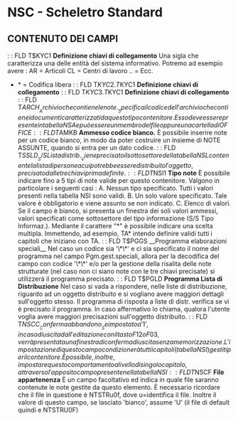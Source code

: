 # NSC - Scheletro Standard
## CONTENUTO DEI CAMPI
 :  : FLD T$KYC1 __Definizione chiavi di collegamento__
Una sigla che caratterizza una delle entità del sistema informativo.
Potremo ad esempio avere : 
AR = Articoli
CL = Centri di lavoro
.. = Ecc.
- \* = Codifica libera
 :  : FLD T$KYC2.T$KYC1 __Definizione chiavi di collegamento__
 :  : FLD T$KYC3.T$KYC1 __Definizione chiavi di collegamento__
 :  : FLD T$ARCH __Archivio che contiene le note.__
Specifica il codice dell'archivio che contiene i documenti caratterizzati da questo tipo contenitore. Esso deve essere
presente in tabella NSA e può essere un membro del file oppure una cartella di OFFICE
 :  : FLD T$AMKB __Ammesso codice bianco.__
È possibile inserire note per un codice bianco, in modo da poter costruire un insieme di NOTE ASSUNTE, quando si entra
per un dato codice.
 :  : FLD T$SSLD __S/S Lista distrib.__
Viene precisato il sottosettore della tabella NSL contenente la lista di persone a cui potrebbe essere distribuito
l'oggetto, precisato dalle tre chiavi prima definite.
 :  : FLD T$NSI1 __Tipo note__
È possibile indicare fino a 5 tipi di note valide per questo contenitore. Valgono in particolare i seguenti casi : 
A.   Nessun tipo specificato.
Tutti i valori presenti nella tabella NSI sono validi.
B.   Un solo valore specificato.
Tale valore è obbligatorio e viene assunto se non indicato.
C.   Elenco di valori.
Se il campo è bianco, si presenta un finestra dei soli valori ammessi, valori specificati come sottosettore del tipo
informazione (S/S Tipo Informaz.).
Mediante il carattere "\*" è possibile indicare una scelta multipla. Immettendo, ad esempio, TA\* intendo definire validi
tutti i capitoli che iniziano con TA.
 :  : FLD T$PGGS __Programma elaborazioni speciali__
Nel caso un codice sia '\*\*' e ci sia specificato il nome del programma nel campo Pgm.gest.speciali, allora per la
decodifica del campo con codice '\*\*' e/o per la gestione della risalita delle note strutturate (nel caso non ci siano
note con le tre chiavi precisate) si utilizzerà il programma precisato.
 :  : FLD T$PGLD __Programma Lista di Distribuzione__
Nel caso si vada a rispondere, nelle liste di distribuzione, riguardo ad un oggetto distribuito e si vogliano avere
maggiori dettagli sull'oggetto stesso.
Il programma di risposta a liste di distr. verifica se vi è precisato il programma. In caso affermativo lo chiama,
qualora l'utente voglia avere maggiori precisazioni sull'oggetto distribuito.
 :  : FLD T$NSCC __Conferma abbandono__
Se impostato a '1', in caso di uscita dall'editazione con il tasto F12 o F03, verrà presentata una finestra
di conferma di uscita senza memorizzazione. L'impostazione di questo campo condizionerà tutti i capitoli
(tabella NSI) gestiti per il contenitore. È possibile, inoltre, impostare questo comportamento a livello di
singolo capitolo, attraverso l'apposito campo presente nella tabella NSI
 :  : FLD T$NSCF __File appartenenza__
È un campo facoltativo ed indica in quale file saranno contenute le note gestite da questo elemento.
È necessario ricordare che il file in questione è NTSTRu0f, dove u=identifica il file. Inoltre il valore di
questo campo, se lasciato 'bianco', assume 'U' (il file di default quindi e NTSTRU0F)
